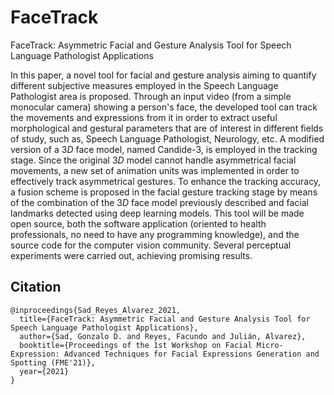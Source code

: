 # FaceTrack
FaceTrack: Asymmetric Facial and Gesture Analysis Tool for Speech Language Pathologist Applications

In this paper, a novel tool for facial and gesture analysis aiming to quantify different subjective measures employed in the Speech Language Pathologist area is proposed.
Through an input video (from a simple monocular camera) showing a person's face, the developed tool can track the movements and expressions from it in order to extract useful morphological and gestural parameters that are of interest in different fields of study, such as, Speech Language Pathologist, Neurology, etc.
A modified version of a $3D$ face model, named Candide-3, is employed in the tracking stage.
Since the original $3D$ model cannot handle asymmetrical facial movements, a new set of animation units was implemented in order to effectively track asymmetrical gestures.
To enhance the tracking accuracy, a fusion scheme is proposed in the facial gesture tracking stage by means of the combination of the $3D$ face model previously described and facial landmarks detected using deep learning models. 
This tool will be made open source, both the software application (oriented to health professionals, no need to have any programming knowledge), and the source code for the computer vision community.
Several perceptual experiments were carried out, achieving promising results.

## Citation
```
@inproceedings{Sad_Reyes_Alvarez_2021,
  title={FaceTrack: Asymmetric Facial and Gesture Analysis Tool for Speech Language Pathologist Applications},
  author={Sad, Gonzalo D. and Reyes, Facundo and Julián, Alvarez},
  booktitle={Proceedings of the 1st Workshop on Facial Micro-Expression: Advanced Techniques for Facial Expressions Generation and Spotting (FME'21)},
  year={2021}
}
```
